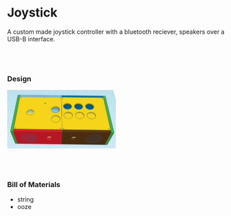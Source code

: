 # Joystick
A custom made joystick controller with a bluetooth reciever, speakers over a USB-B interface.
<br><br><br><br>
<h3>Design</h3>
<img align="center" height="50%" width="50%"src="joystick.png">
<br><br><br><br>
<h3>Bill of Materials</h3>
<ul>
  <li>string
  <li>ooze
</ul>
